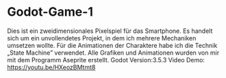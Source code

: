 # Godot-Game-1

Dies ist ein zweidimensionales Pixelspiel für das Smartphone. Es handelt sich um ein unvollendetes Projekt, in dem ich mehrere Mechaniken umsetzen wollte. Für die Animationen der Charaktere habe ich die Technik „State Machine” verwendet. Alle Grafiken und Animationen wurden von mir mit dem Programm Aseprite erstellt. Godot Version:3.5.3
Video Demo: https://youtu.be/HXeozBMtmt8
